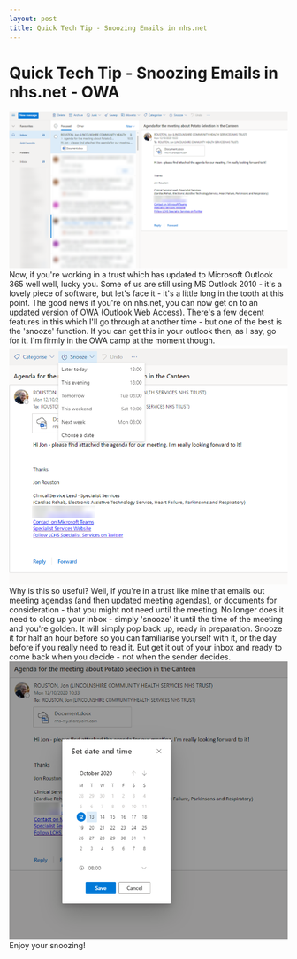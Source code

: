 ```yaml
---
layout: post
title: Quick Tech Tip - Snoozing Emails in nhs.net
---
```

# Quick Tech Tip - Snoozing Emails in nhs.net - OWA
![Snoozing Emails in NHS.net](/images/snooze1.PNG)
Now, if you're working in a trust which has updated to Microsoft Outlook 365 well well, lucky you. Some of us are still using MS Outlook 2010 - it's a lovely piece of software, but let's face it - it's a little long in the tooth at this point. The good news if you're on nhs.net, you can now get on to an updated version of OWA (Outlook Web Access). There's a few decent features in this which I'll go through at another time - but one of the best is the 'snooze' function. If you can get this in your outlook then, as I say, go for it. I'm firmly in the OWA camp at the moment though.
![Snoozing Emails in NHS.net](/images/snooze2.PNG)
Why is this so useful? Well, if you're in a trust like mine that emails out meeting agendas (and then updated meeting agendas), or documents for consideration - that you might not need until the meeting. No longer does it need to clog up your inbox - simply 'snooze' it until the time of the meeting and you're golden. It will simply pop back up, ready in preparation. Snooze it for half an hour before so you can familiarise yourself with it, or the day before if you really need to read it. But get it out of your inbox and ready to come back when you decide - not when the sender decides.
![Snoozing Emails in NHS.net](/images/snooze3.PNG)
Enjoy your snoozing!
